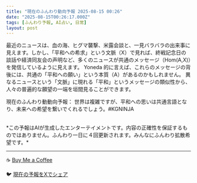 ```yaml
---
title: "現在のふんわり動向予報 2025-08-15 00:26"
date: "2025-08-15T00:26:17.000Z"
tags: [ふんわり予報, AI占い, 日常]
layout: post
---
```


最近のニュースは、血の海、ヒグマ襲撃、米露会談と、一見バラバラの出来事に見えます。しかし、「平和への希求」という文脈（X）で見れば、終戦記念日の談話や経済同友会の声明など、多くのニュースが共通のメッセージ（Hom(A,X)）を発信しているように見えます。  Yoneda 的に言えば、これらのメッセージの背後には、共通の「平和への願い」という本質（A）があるのかもしれません。  異なるニュースという「文脈」に現れる「平和」というメッセージの類似性から、人々の普遍的な願望の一端を垣間見ることができます。

現在のふんわり動動向予報：
世界は複雑ですが、平和への思いは共通言語となり、未来への希望を繋いでくれるでしょう。#KGNINJA

<br>
*この予報はAIが生成したエンターテイメントです。内容の正確性を保証するものではありません。ふんわり一日に４回更新されます。みんなにふんわり拡散希望です。*

---
☕️ [Buy Me a Coffee](https://www.buymeacoffee.com/kgninja)

🐦 [現在の予報をXでシェア](https://twitter.com/intent/tweet?text=%E7%8F%BE%E5%9C%A8%E3%81%AE%E3%81%B5%E3%82%93%E3%82%8F%E3%82%8A%E4%BA%88%E5%A0%B1%3A%20%E3%80%8C%E6%9C%80%E8%BF%91%E3%81%AE%E3%83%8B%E3%83%A5%E3%83%BC%E3%82%B9%E3%81%AF%E3%80%81%E8%A1%80%E3%81%AE%E6%B5%B7%E3%80%81%E3%83%92%E3%82%B0%E3%83%9E%E8%A5%B2%E6%92%83%E3%80%81%E7%B1%B3%E9%9C%B2%E4%BC%9A%E8%AB%87%E3%81%A8%E3%80%81%E4%B8%80%E8%A6%8B%E3%83%90%E3%83%A9%E3%83%90%E3%83%A9%E3%81%AE%E5%87%BA%E6%9D%A5%E4%BA%8B%E3%81%AB%E8%A6%8B%E3%81%88%E3%81%BE%E3%81%99%E3%80%82%E3%80%8D%23KGNINJA%20%E7%B6%9A%E3%81%8D%E3%81%AF%E3%83%96%E3%83%AD%E3%82%B0%E3%81%A7%EF%BC%81%F0%9F%91%87&url=https%3A%2F%2Fkg-ninja.github.io%2FFunwariyoso%2F)
